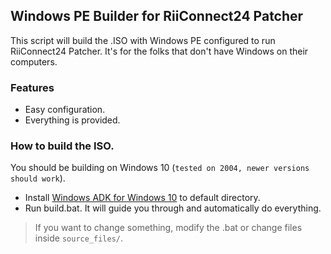 ## Windows PE Builder for RiiConnect24 Patcher

This script will build the .ISO with Windows PE configured to run RiiConnect24 Patcher. It's for the folks that don't have Windows on their computers.

### Features
* Easy configuration.
* Everything is provided.

### How to build the ISO.
You should be building on Windows 10 (`tested on 2004, newer versions should work`).

- Install [Windows ADK for Windows 10](https://docs.microsoft.com/en-us/windows-hardware/get-started/adk-install) to default directory.
- Run build.bat. It will guide you through and automatically do everything.

>If you want to change something, modify the .bat or change files inside `source_files/`.


